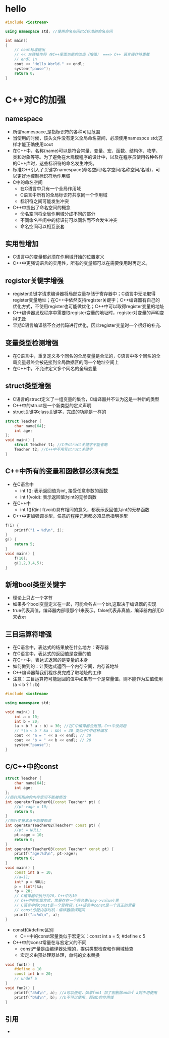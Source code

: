 # hello
```c++
#include <iostream>

using namespace std; //使用命名空间std标准的命名空间

int main()
{
	// cout标准输出
	// << 左移操作符 在C++里面功能的改造（增强） ===> C++ 语言操作符重载
	// endl \n
	cout << "Hello World." << endl;
	system("pause");
	return 0;
}
```
# C++对C的加强
## namespace
- 所谓namespace,是指标识符的各种可见范围
- 当使用<iostream>的时候，该头文件没有定义全局命名空间，必须使用namespce std;这样才能正确使用cout
- 在C++中，名称(name)可以是符合常量、变量、宏、函数、结构体、枚举、类和对象等等。为了避免在大规模程序的设计中，以及在程序员使用各种各样的C++库时，这些标识符的命名发生冲突。
- 标准C++引入了关键字namespace(命名空间/名字空间/名称空间/名域)，可以更好地控制标识符地作用域
- C中的命名空间
    - 在C语言中只有一个全局作用域
    - C语言中所有的全局标识符共享同一个作用域
    - 标识符之间可能发生冲突
- C++中提出了命名空间的概念
    - 命名空间将全局作用域分成不同的部分
    - 不同命名空间中的标识符可以同名而不会发生冲突
    - 命名空间可以相互嵌套
## 实用性增加
- C语言中的变量都必须在作用域开始的位置定义
- C++中更强调语言的实用性，所有的变量都可以在需要使用时再定义。
## register关键字增强
- register关键字请求编译器将局部变量存储于寄存器中；C语言中无法取得register变量地址；在C++中依然支持register关键字；C++编译器有自己的优化方式，不使用register也可能做优化；C++中可以取得register变量的地址
- C++编译器发现程序中需要取register变量的地址时，register对变量的声明变得无效
- 早期C语言编译器不会对代码进行优化，因此register变量时一个很好的补充.
## 变量类型检测增强
- 在C语言中，重复定义多个同名的全局变量是合法的，C语言中多个同名的全局变量最终会被链接到全局数据区的同一个地址空间上
- 在C++中，不允许定义多个同名的全局变量
## struct类型增强
- C语言的struct定义了一组变量的集合，C编译器并不认为这是一种新的类型
- C++中的struct是一个新类型的定义声明
- struct关键字class关键字，完成的功能是一样的
```c
struct Teacher {
    char name[64];
    int age;
};
void main() {
    struct Teacher t1; //C中struct关键字不能省略
    Teacher t2; //C++中不用写struct关键字
}
```
## C++中所有的变量和函数都必须有类型
- 在C语言中
    - int f(): 表示返回值为int, 接受任意参数的函数
    - int f(void): 表示返回值为int的无参函数
- 在C++中
    - int f()和int f(void)具有相同的意义，都表示返回值为int的无参函数
- C++中更加强调类型，任意的程序元素都必须显示指明类型
```c
f(i) {
    printf("i = %d\n", i);
}
g() {
    return 5;
}
void main() {
    f(10);
    g(1,2,3,4,5);
}
```
## 新增bool类型关键字
- 理论上只占一个字节
- 如果多个bool变量定义在一起，可能会各占一个bit,这取决于编译器的实现
- true代表真值，编译器内部哦那个1来表示。false代表非真值，编译器内部用0来表示
## 三目运算符增强
- 在C语言中，表达式的结果放在什么地方：寄存器
- 在C语言中，表达式的返回值是变量的值
- 在C++中，表达式返回的是变量的本身
- 如何做到的：让表达式返回一个内存空间，内存首地址
- C++编译器帮我们程序员完成了取地址的工作
- 注意：三目运算符可能返回的值中如果有一个是常量值，则不能作为左值使用 (a < b ? 1 : b)
```c++
#include <iostream>

using namespace std;

void main() {
	int a = 10;
	int b = 20;
	(a < b ? a : b) = 30; //在C中编译器会报错，C++中没问题
    // *(a < b ? &a : &b) = 30 类似于C中这种编写
	cout << "a = " << a << endl; // 30
	cout << "b = " << b << endl; // 20
	system("pause");
}
```
## C/C++中的const
```c++
struct Teacher {
    char name[64];
    int age;
};
//指针所指向的内存空间不能被修改
int operatorTeacher01(const Teacher* pt) {
    //pt->age = 10;
    return 0;
}
//指针变量本身不能被修改
int operatorTeacher02(Teacher* const pt) {
    //pt = NULL;
    pt->age = 10;
    return 0;
}
int operatorTeacher03(const Teacher* const pt) {
    printf("age:%d\n", pt->age);
    return 0;
}
void main() {
    const int a = 10;
    //a=11;
    int* p = NULL;
    p = (int*)&a;
    *p = 20;
    // C编译器中执行为20，C++中为10
    // C++中的实现方式，常量存在一个符合表(key->value)里 
    // C语言中的const是一个冒牌货，C++语言中const是一个真正的常量
    // const分配内存时机：编译器编译期间
    printf("a:%d\n", a);
}
```
- const和#define区别
    - C++中的const常量类似于宏定义：const int a = 5; #define c 5
- C++中的const常量在与宏定义的不同
    - const产量是由编译器处理的，提供类型检查和作用域检查
    - 宏定义由预处理器处理，单纯的文本替换
```c++
void fun1() {
    #define a 10
    const int b = 20;
    // undef a
}
void fun2() {
    printf("a%d\n", a); //a可以使用，如果fun1 加了宏删除undef a则不用使用
    printf("b%d\n", b); //b不可以使用，超过b的作用域
}
```
## 引用
- 